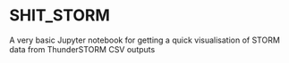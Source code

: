 # SHIT_STORM
A very basic Jupyter notebook for getting a quick visualisation of STORM data from ThunderSTORM CSV outputs
